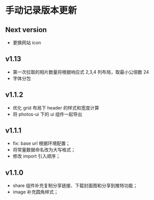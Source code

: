 # 手动记录版本更新

## Next version

- 更换网站 icon

## v1.13

- 第一次拉取的相片数量将根据响应式 2,3,4 列布局，取最小公倍数 24
- 字体分包

## v1.1.2

- 优化 grid 布局下 header 的样式和宽度计算
- 将 photos-ui 下的 ui 组件一起导出

## v1.1.1

- fix: base url 根据环境配置；
- 将常量数据命名改为大写格式；
- 修改 import 引入顺序；

## v1.1.0

- share 组件补充复制分享链接、下载封面图和分享到推特功能；
- image 补充圆角样式；
